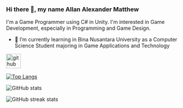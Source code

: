 ### Hi there 👋, my name Allan Alexander Matthew
I'm a Game Programmer using C# in Unity. I'm interested in Game Development, especially in Programming and Game Design.

- 🌱 I’m currently learning in Bina Nusantara University as a Computer Science Student majoring in Game Applications and Technology 


[<img src='https://cdn.jsdelivr.net/npm/simple-icons@3.0.1/icons/github.svg' alt='github' height='40'>](https://github.com/JeroekPanggang)  

[![Top Langs](https://github-readme-stats.vercel.app/api/top-langs/?username=JeroekPanggang)](https://github.com/anuraghazra/github-readme-stats)

![GitHub stats](https://github-readme-stats.vercel.app/api?username=JeroekPanggang&show_icons=true)  

![GitHub streak stats](https://streak-stats.demolab.com/?user=JeroekPanggang)  


